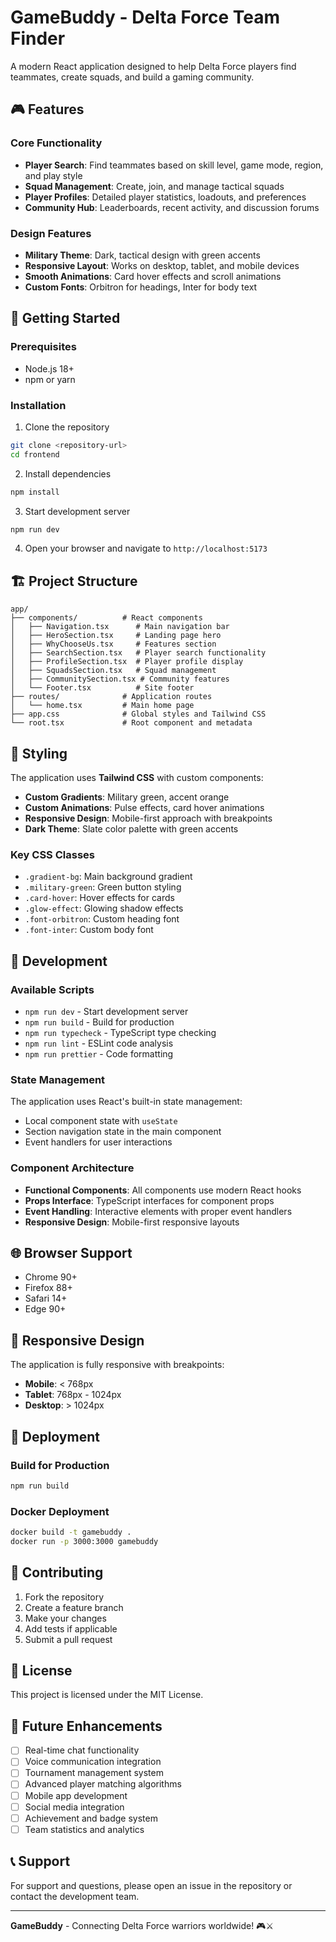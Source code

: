# GameBuddy - Delta Force Team Finder

A modern React application designed to help Delta Force players find teammates, create squads, and build a gaming community.

## 🎮 Features

### Core Functionality

- **Player Search**: Find teammates based on skill level, game mode, region, and play style
- **Squad Management**: Create, join, and manage tactical squads
- **Player Profiles**: Detailed player statistics, loadouts, and preferences
- **Community Hub**: Leaderboards, recent activity, and discussion forums

### Design Features

- **Military Theme**: Dark, tactical design with green accents
- **Responsive Layout**: Works on desktop, tablet, and mobile devices
- **Smooth Animations**: Card hover effects and scroll animations
- **Custom Fonts**: Orbitron for headings, Inter for body text

## 🚀 Getting Started

### Prerequisites

- Node.js 18+
- npm or yarn

### Installation

1. Clone the repository

```bash
git clone <repository-url>
cd frontend
```

2. Install dependencies

```bash
npm install
```

3. Start development server

```bash
npm run dev
```

4. Open your browser and navigate to `http://localhost:5173`

## 🏗️ Project Structure

```
app/
├── components/          # React components
│   ├── Navigation.tsx      # Main navigation bar
│   ├── HeroSection.tsx     # Landing page hero
│   ├── WhyChooseUs.tsx     # Features section
│   ├── SearchSection.tsx   # Player search functionality
│   ├── ProfileSection.tsx  # Player profile display
│   ├── SquadsSection.tsx   # Squad management
│   ├── CommunitySection.tsx # Community features
│   └── Footer.tsx          # Site footer
├── routes/              # Application routes
│   └── home.tsx         # Main home page
├── app.css              # Global styles and Tailwind CSS
└── root.tsx             # Root component and metadata
```

## 🎨 Styling

The application uses **Tailwind CSS** with custom components:

- **Custom Gradients**: Military green, accent orange
- **Custom Animations**: Pulse effects, card hover animations
- **Responsive Design**: Mobile-first approach with breakpoints
- **Dark Theme**: Slate color palette with green accents

### Key CSS Classes

- `.gradient-bg`: Main background gradient
- `.military-green`: Green button styling
- `.card-hover`: Hover effects for cards
- `.glow-effect`: Glowing shadow effects
- `.font-orbitron`: Custom heading font
- `.font-inter`: Custom body font

## 🔧 Development

### Available Scripts

- `npm run dev` - Start development server
- `npm run build` - Build for production
- `npm run typecheck` - TypeScript type checking
- `npm run lint` - ESLint code analysis
- `npm run prettier` - Code formatting

### State Management

The application uses React's built-in state management:

- Local component state with `useState`
- Section navigation state in the main component
- Event handlers for user interactions

### Component Architecture

- **Functional Components**: All components use modern React hooks
- **Props Interface**: TypeScript interfaces for component props
- **Event Handling**: Interactive elements with proper event handlers
- **Responsive Design**: Mobile-first responsive layouts

## 🌐 Browser Support

- Chrome 90+
- Firefox 88+
- Safari 14+
- Edge 90+

## 📱 Responsive Design

The application is fully responsive with breakpoints:

- **Mobile**: < 768px
- **Tablet**: 768px - 1024px
- **Desktop**: > 1024px

## 🚀 Deployment

### Build for Production

```bash
npm run build
```

### Docker Deployment

```bash
docker build -t gamebuddy .
docker run -p 3000:3000 gamebuddy
```

## 🤝 Contributing

1. Fork the repository
2. Create a feature branch
3. Make your changes
4. Add tests if applicable
5. Submit a pull request

## 📄 License

This project is licensed under the MIT License.

## 🎯 Future Enhancements

- [ ] Real-time chat functionality
- [ ] Voice communication integration
- [ ] Tournament management system
- [ ] Advanced player matching algorithms
- [ ] Mobile app development
- [ ] Social media integration
- [ ] Achievement and badge system
- [ ] Team statistics and analytics

## 📞 Support

For support and questions, please open an issue in the repository or contact the development team.

---

**GameBuddy** - Connecting Delta Force warriors worldwide! 🎮⚔️
